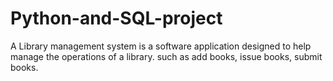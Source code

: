 # Python-and-SQL-project
A Library management system is a software application designed to help manage the operations of a library. such as add books, issue books, submit books.
